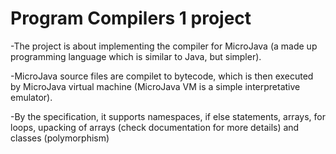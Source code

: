 # Program Compilers 1 project

-The project is about implementing the compiler for MicroJava (a made up programming language which is similar to Java, but simpler).

-MicroJava source files are compilet to bytecode, which is then executed by MicroJava virtual machine (MicroJava VM is a simple interpretative emulator).

-By the specification, it supports namespaces, if else statements, arrays, for loops, upacking of arrays (check documentation for more details) and classes (polymorphism) 